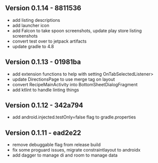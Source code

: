Version 0.1.14 - 8811536
------------------------
 - add listing descriptions
 - add launcher icon
 - add Falcon to take spoon screenshots, update play store listing screenshots
 - convert test over to jetpack artifacts
 - update gradle to 4.8

Version 0.1.13 - 01981ba
------------------------
 - add extension functions to help with setting OnTabSelectedListener>
 - update DirectionsPage to use merge tag on layout
 - convert RecipeMainActivity into BottomSheetDialogFragment
 - add ktlint to handle linting things

Version 0.1.12 - 342a794
------------------------
 - add android.injected.testOnly=false flag to gradle.properties

Version 0.1.11 - ead2e22
------------------------
 - remove debuggable flag from release build
 - fix some proguard issues, migrate constraintlayout to androidx
 - add dagger to manage di and room to manage data